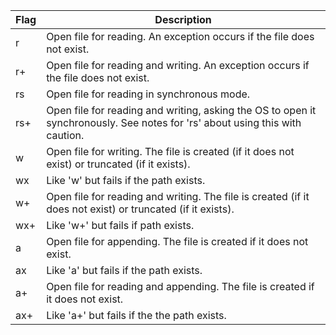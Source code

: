 |Flag|Description
|---|---|
|r   |Open file for reading. An exception occurs if the file does not exist.
|r+  |Open file for reading and writing. An exception occurs if the file does not exist.
|rs  |Open file for reading in synchronous mode.
|rs+ |Open file for reading and writing, asking the OS to open it synchronously. See notes for 'rs' about using this with caution.
|w   |Open file for writing. The file is created (if it does not exist) or truncated (if it exists).
|wx  |Like 'w' but fails if the path exists.
|w+  |Open file for reading and writing. The file is created (if it does not exist) or truncated (if it exists).
|wx+ |Like 'w+' but fails if path exists.
|a   |Open file for appending. The file is created if it does not exist.
|ax  |Like 'a' but fails if the path exists.
|a+  |Open file for reading and appending. The file is created if it does not exist.
|ax+ |Like 'a+' but fails if the the path exists.
